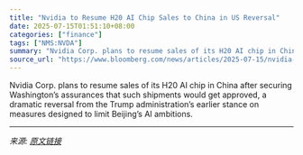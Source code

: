 ```yaml
---
title: "Nvidia to Resume H20 AI Chip Sales to China in US Reversal"
date: 2025-07-15T01:51:10+08:00
categories: ["finance"]
tags: ["NMS:NVDA"]
summary: "Nvidia Corp. plans to resume sales of its H20 AI chip in China after securing Washington’s assurances that such shipments would get approved, a dramatic reversal from the Trump administration’s earlie"
source_url: "https://www.bloomberg.com/news/articles/2025-07-15/nvidia-expects-license-to-sell-h20-ai-chip-to-china-again"
---
```


Nvidia Corp. plans to resume sales of its H20 AI chip in China after securing Washington’s assurances that such shipments would get approved, a dramatic reversal from the Trump administration’s earlier stance on measures designed to limit Beijing’s AI ambitions.

---

*来源: [原文链接](https://www.bloomberg.com/news/articles/2025-07-15/nvidia-expects-license-to-sell-h20-ai-chip-to-china-again)*
